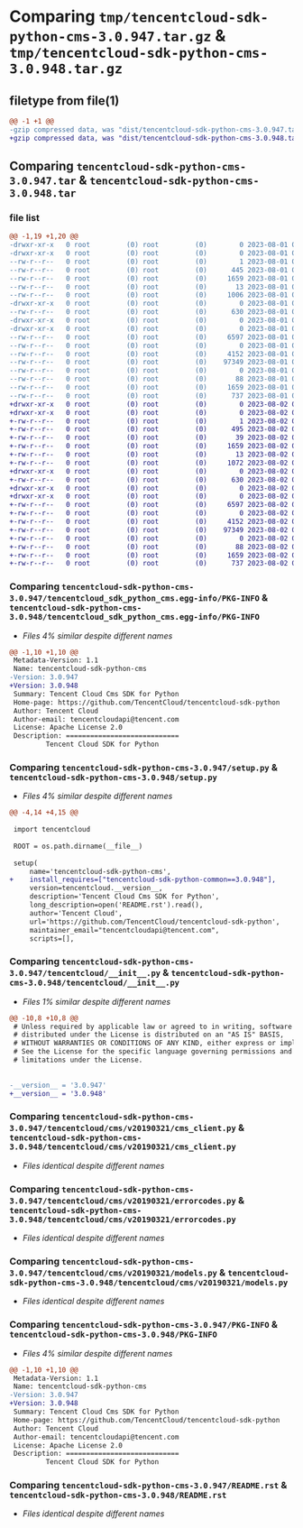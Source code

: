 # Comparing `tmp/tencentcloud-sdk-python-cms-3.0.947.tar.gz` & `tmp/tencentcloud-sdk-python-cms-3.0.948.tar.gz`

## filetype from file(1)

```diff
@@ -1 +1 @@
-gzip compressed data, was "dist/tencentcloud-sdk-python-cms-3.0.947.tar", last modified: Tue Aug  1 00:34:31 2023, max compression
+gzip compressed data, was "dist/tencentcloud-sdk-python-cms-3.0.948.tar", last modified: Wed Aug  2 00:27:02 2023, max compression
```

## Comparing `tencentcloud-sdk-python-cms-3.0.947.tar` & `tencentcloud-sdk-python-cms-3.0.948.tar`

### file list

```diff
@@ -1,19 +1,20 @@
-drwxr-xr-x   0 root         (0) root         (0)        0 2023-08-01 00:34:31.000000 tencentcloud-sdk-python-cms-3.0.947/
-drwxr-xr-x   0 root         (0) root         (0)        0 2023-08-01 00:34:31.000000 tencentcloud-sdk-python-cms-3.0.947/tencentcloud_sdk_python_cms.egg-info/
--rw-r--r--   0 root         (0) root         (0)        1 2023-08-01 00:34:31.000000 tencentcloud-sdk-python-cms-3.0.947/tencentcloud_sdk_python_cms.egg-info/dependency_links.txt
--rw-r--r--   0 root         (0) root         (0)      445 2023-08-01 00:34:31.000000 tencentcloud-sdk-python-cms-3.0.947/tencentcloud_sdk_python_cms.egg-info/SOURCES.txt
--rw-r--r--   0 root         (0) root         (0)     1659 2023-08-01 00:34:31.000000 tencentcloud-sdk-python-cms-3.0.947/tencentcloud_sdk_python_cms.egg-info/PKG-INFO
--rw-r--r--   0 root         (0) root         (0)       13 2023-08-01 00:34:31.000000 tencentcloud-sdk-python-cms-3.0.947/tencentcloud_sdk_python_cms.egg-info/top_level.txt
--rw-r--r--   0 root         (0) root         (0)     1006 2023-08-01 00:34:31.000000 tencentcloud-sdk-python-cms-3.0.947/setup.py
-drwxr-xr-x   0 root         (0) root         (0)        0 2023-08-01 00:34:31.000000 tencentcloud-sdk-python-cms-3.0.947/tencentcloud/
--rw-r--r--   0 root         (0) root         (0)      630 2023-08-01 00:34:31.000000 tencentcloud-sdk-python-cms-3.0.947/tencentcloud/__init__.py
-drwxr-xr-x   0 root         (0) root         (0)        0 2023-08-01 00:34:31.000000 tencentcloud-sdk-python-cms-3.0.947/tencentcloud/cms/
-drwxr-xr-x   0 root         (0) root         (0)        0 2023-08-01 00:34:31.000000 tencentcloud-sdk-python-cms-3.0.947/tencentcloud/cms/v20190321/
--rw-r--r--   0 root         (0) root         (0)     6597 2023-08-01 00:34:31.000000 tencentcloud-sdk-python-cms-3.0.947/tencentcloud/cms/v20190321/cms_client.py
--rw-r--r--   0 root         (0) root         (0)        0 2023-08-01 00:34:31.000000 tencentcloud-sdk-python-cms-3.0.947/tencentcloud/cms/v20190321/__init__.py
--rw-r--r--   0 root         (0) root         (0)     4152 2023-08-01 00:34:31.000000 tencentcloud-sdk-python-cms-3.0.947/tencentcloud/cms/v20190321/errorcodes.py
--rw-r--r--   0 root         (0) root         (0)    97349 2023-08-01 00:34:31.000000 tencentcloud-sdk-python-cms-3.0.947/tencentcloud/cms/v20190321/models.py
--rw-r--r--   0 root         (0) root         (0)        0 2023-08-01 00:34:31.000000 tencentcloud-sdk-python-cms-3.0.947/tencentcloud/cms/__init__.py
--rw-r--r--   0 root         (0) root         (0)       88 2023-08-01 00:34:31.000000 tencentcloud-sdk-python-cms-3.0.947/setup.cfg
--rw-r--r--   0 root         (0) root         (0)     1659 2023-08-01 00:34:31.000000 tencentcloud-sdk-python-cms-3.0.947/PKG-INFO
--rw-r--r--   0 root         (0) root         (0)      737 2023-08-01 00:34:31.000000 tencentcloud-sdk-python-cms-3.0.947/README.rst
+drwxr-xr-x   0 root         (0) root         (0)        0 2023-08-02 00:27:02.000000 tencentcloud-sdk-python-cms-3.0.948/
+drwxr-xr-x   0 root         (0) root         (0)        0 2023-08-02 00:27:02.000000 tencentcloud-sdk-python-cms-3.0.948/tencentcloud_sdk_python_cms.egg-info/
+-rw-r--r--   0 root         (0) root         (0)        1 2023-08-02 00:27:02.000000 tencentcloud-sdk-python-cms-3.0.948/tencentcloud_sdk_python_cms.egg-info/dependency_links.txt
+-rw-r--r--   0 root         (0) root         (0)      495 2023-08-02 00:27:02.000000 tencentcloud-sdk-python-cms-3.0.948/tencentcloud_sdk_python_cms.egg-info/SOURCES.txt
+-rw-r--r--   0 root         (0) root         (0)       39 2023-08-02 00:27:02.000000 tencentcloud-sdk-python-cms-3.0.948/tencentcloud_sdk_python_cms.egg-info/requires.txt
+-rw-r--r--   0 root         (0) root         (0)     1659 2023-08-02 00:27:02.000000 tencentcloud-sdk-python-cms-3.0.948/tencentcloud_sdk_python_cms.egg-info/PKG-INFO
+-rw-r--r--   0 root         (0) root         (0)       13 2023-08-02 00:27:02.000000 tencentcloud-sdk-python-cms-3.0.948/tencentcloud_sdk_python_cms.egg-info/top_level.txt
+-rw-r--r--   0 root         (0) root         (0)     1072 2023-08-02 00:27:02.000000 tencentcloud-sdk-python-cms-3.0.948/setup.py
+drwxr-xr-x   0 root         (0) root         (0)        0 2023-08-02 00:27:02.000000 tencentcloud-sdk-python-cms-3.0.948/tencentcloud/
+-rw-r--r--   0 root         (0) root         (0)      630 2023-08-02 00:27:02.000000 tencentcloud-sdk-python-cms-3.0.948/tencentcloud/__init__.py
+drwxr-xr-x   0 root         (0) root         (0)        0 2023-08-02 00:27:02.000000 tencentcloud-sdk-python-cms-3.0.948/tencentcloud/cms/
+drwxr-xr-x   0 root         (0) root         (0)        0 2023-08-02 00:27:02.000000 tencentcloud-sdk-python-cms-3.0.948/tencentcloud/cms/v20190321/
+-rw-r--r--   0 root         (0) root         (0)     6597 2023-08-02 00:27:02.000000 tencentcloud-sdk-python-cms-3.0.948/tencentcloud/cms/v20190321/cms_client.py
+-rw-r--r--   0 root         (0) root         (0)        0 2023-08-02 00:27:02.000000 tencentcloud-sdk-python-cms-3.0.948/tencentcloud/cms/v20190321/__init__.py
+-rw-r--r--   0 root         (0) root         (0)     4152 2023-08-02 00:27:02.000000 tencentcloud-sdk-python-cms-3.0.948/tencentcloud/cms/v20190321/errorcodes.py
+-rw-r--r--   0 root         (0) root         (0)    97349 2023-08-02 00:27:02.000000 tencentcloud-sdk-python-cms-3.0.948/tencentcloud/cms/v20190321/models.py
+-rw-r--r--   0 root         (0) root         (0)        0 2023-08-02 00:27:02.000000 tencentcloud-sdk-python-cms-3.0.948/tencentcloud/cms/__init__.py
+-rw-r--r--   0 root         (0) root         (0)       88 2023-08-02 00:27:02.000000 tencentcloud-sdk-python-cms-3.0.948/setup.cfg
+-rw-r--r--   0 root         (0) root         (0)     1659 2023-08-02 00:27:02.000000 tencentcloud-sdk-python-cms-3.0.948/PKG-INFO
+-rw-r--r--   0 root         (0) root         (0)      737 2023-08-02 00:27:02.000000 tencentcloud-sdk-python-cms-3.0.948/README.rst
```

### Comparing `tencentcloud-sdk-python-cms-3.0.947/tencentcloud_sdk_python_cms.egg-info/PKG-INFO` & `tencentcloud-sdk-python-cms-3.0.948/tencentcloud_sdk_python_cms.egg-info/PKG-INFO`

 * *Files 4% similar despite different names*

```diff
@@ -1,10 +1,10 @@
 Metadata-Version: 1.1
 Name: tencentcloud-sdk-python-cms
-Version: 3.0.947
+Version: 3.0.948
 Summary: Tencent Cloud Cms SDK for Python
 Home-page: https://github.com/TencentCloud/tencentcloud-sdk-python
 Author: Tencent Cloud
 Author-email: tencentcloudapi@tencent.com
 License: Apache License 2.0
 Description: ============================
         Tencent Cloud SDK for Python
```

### Comparing `tencentcloud-sdk-python-cms-3.0.947/setup.py` & `tencentcloud-sdk-python-cms-3.0.948/setup.py`

 * *Files 4% similar despite different names*

```diff
@@ -4,14 +4,15 @@
 
 import tencentcloud
 
 ROOT = os.path.dirname(__file__)
 
 setup(
     name='tencentcloud-sdk-python-cms',
+    install_requires=["tencentcloud-sdk-python-common==3.0.948"],
     version=tencentcloud.__version__,
     description='Tencent Cloud Cms SDK for Python',
     long_description=open('README.rst').read(),
     author='Tencent Cloud',
     url='https://github.com/TencentCloud/tencentcloud-sdk-python',
     maintainer_email="tencentcloudapi@tencent.com",
     scripts=[],
```

### Comparing `tencentcloud-sdk-python-cms-3.0.947/tencentcloud/__init__.py` & `tencentcloud-sdk-python-cms-3.0.948/tencentcloud/__init__.py`

 * *Files 1% similar despite different names*

```diff
@@ -10,8 +10,8 @@
 # Unless required by applicable law or agreed to in writing, software
 # distributed under the License is distributed on an "AS IS" BASIS,
 # WITHOUT WARRANTIES OR CONDITIONS OF ANY KIND, either express or implied.
 # See the License for the specific language governing permissions and
 # limitations under the License.
 
 
-__version__ = '3.0.947'
+__version__ = '3.0.948'
```

### Comparing `tencentcloud-sdk-python-cms-3.0.947/tencentcloud/cms/v20190321/cms_client.py` & `tencentcloud-sdk-python-cms-3.0.948/tencentcloud/cms/v20190321/cms_client.py`

 * *Files identical despite different names*

### Comparing `tencentcloud-sdk-python-cms-3.0.947/tencentcloud/cms/v20190321/errorcodes.py` & `tencentcloud-sdk-python-cms-3.0.948/tencentcloud/cms/v20190321/errorcodes.py`

 * *Files identical despite different names*

### Comparing `tencentcloud-sdk-python-cms-3.0.947/tencentcloud/cms/v20190321/models.py` & `tencentcloud-sdk-python-cms-3.0.948/tencentcloud/cms/v20190321/models.py`

 * *Files identical despite different names*

### Comparing `tencentcloud-sdk-python-cms-3.0.947/PKG-INFO` & `tencentcloud-sdk-python-cms-3.0.948/PKG-INFO`

 * *Files 4% similar despite different names*

```diff
@@ -1,10 +1,10 @@
 Metadata-Version: 1.1
 Name: tencentcloud-sdk-python-cms
-Version: 3.0.947
+Version: 3.0.948
 Summary: Tencent Cloud Cms SDK for Python
 Home-page: https://github.com/TencentCloud/tencentcloud-sdk-python
 Author: Tencent Cloud
 Author-email: tencentcloudapi@tencent.com
 License: Apache License 2.0
 Description: ============================
         Tencent Cloud SDK for Python
```

### Comparing `tencentcloud-sdk-python-cms-3.0.947/README.rst` & `tencentcloud-sdk-python-cms-3.0.948/README.rst`

 * *Files identical despite different names*

